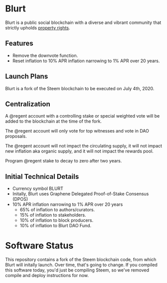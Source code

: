 # Blurt 

Blurt is a public social blockchain with a diverse and vibrant community that strictly upholds [property rights](https://twitter.com/cz_binance/status/1236373815447506945?s=20).

## Features

* Remove the downvote function. 
* Reset inflation to 10% APR inflation narrowing to 1% APR over 20 years. 


## Launch Plans

Blurt is a fork of the Steem blockchain to be executed on July 4th, 2020. 


## Centralization

A @regent account with a controlling stake or special weighted vote will be added to the blockchain at the time of the fork. 

The @regent account will only vote for top witnesses and vote in DAO proposals. 

The @regent account will not impact the circulating supply, it will not impact new inflation aka organic supply, and it will not impact the rewards pool. 

Program @regent stake to decay to zero after two years. 


## Initial Technical Details

* Currency symbol BLURT
* Initally, Blurt uses Graphene Delegated Proof-of-Stake Consensus (DPOS)
* 10% APR inflation narrowing to 1% APR over 20 years
    * 65% of inflation to authors/curators. 
    * 15% of inflation to stakeholders.
    * 10% of inflation to block producers.
    * 10% of inflation to Blurt DAO Fund. 
    

# Software Status

This repository contains a fork of the Steem blockchain code, from which Blurt will initally launch.  Over time, that's going to change.  If you compiled this software today, you'd just be compiling Steem, so we've removed compile and deploy instructions for now.  


